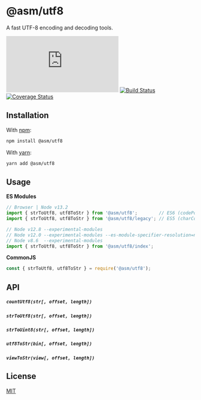# @asm/utf8

A fast UTF-8 encoding and decoding tools.

[![npm](https://img.shields.io/github/package-json/v/AlexMasterov/utf8.js)](https://www.npmjs.com/package/@asm/utf8)
[![Build Status](https://travis-ci.org/AlexMasterov/utf8.js.svg)](https://travis-ci.org/AlexMasterov/utf8.js)
[![Coverage Status](https://coveralls.io/repos/github/AlexMasterov/utf8.js/badge.svg?branch=master)](https://coveralls.io/github/AlexMasterov/utf8.js?branch=master)

## Installation
With [npm](https://www.npmjs.com/package/npm):
```sh
npm install @asm/utf8
```
With [yarn](https://yarnpkg.com):
```sh
yarn add @asm/utf8
```
## Usage
__ES Modules__
```js
// Browser | Node v13.2
import { strToUtf8, utf8ToStr } from '@asm/utf8';        // ES6 (codePoint)
import { strToUtf8, utf8ToStr } from '@asm/utf8/legacy'; // ES5 (charCode)

// Node v12.8 --experimental-modules
// Node v12.0 --experimental-modules --es-module-specifier-resolution=node
// Node v8.6  --experimental-modules
import { strToUtf8, utf8ToStr } from '@asm/utf8/index';
```
__CommonJS__
```js
const { strToUtf8, utf8ToStr } = require('@asm/utf8');
```

## API
##### `countUtf8(str[, offset, length])`
##### `strToUtf8(str[, offset, length])`
##### `strToUint8(str[, offset, length])`
##### `utf8ToStr(bin[, offset, length])`
##### `viewToStr(view[, offset, length])`

## License
[MIT](LICENSE)

